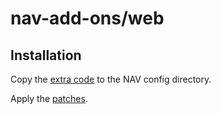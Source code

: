 # nav-add-ons/web

## Installation

Copy the [extra code](etc) to the NAV config directory.

Apply the [patches](patches).
